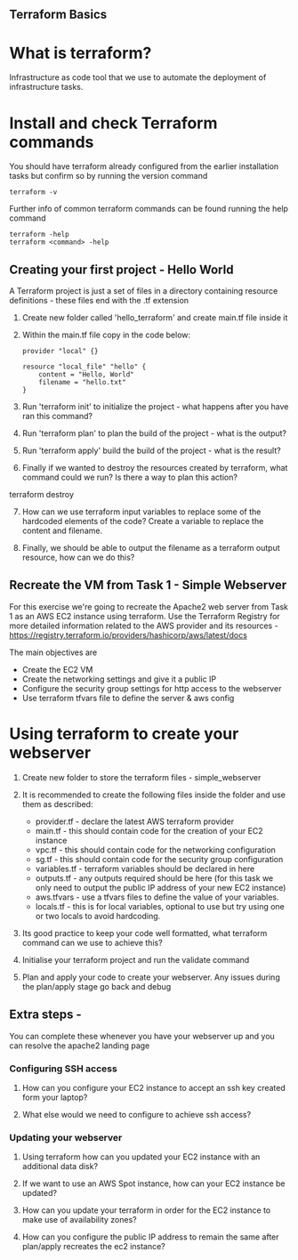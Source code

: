 ## Terraform Basics

# What is terraform? 
Infrastructure as code tool that we use to automate the deployment of infrastructure tasks.

# Install and check Terraform commands

You should have terraform already configured from the earlier installation tasks but confirm so by running the version command
```
terraform -v
```

Further info of common terraform commands can be found running the help command
    
```
terraform -help
terraform <command> -help
```

## Creating your first project - Hello World

A Terraform project is just a set of files in a directory containing resource definitions - these files end with the .tf extension

1. Create new folder called 'hello_terraform' and create main.tf file inside it

2. Within the main.tf file copy in the code below:

    ```
    provider "local" {}

    resource "local_file" "hello" {
        content = "Hello, World"
        filename = "hello.txt"
    }
    ```

 3. Run 'terraform init' to initialize the project - what happens after you have ran this command?

 4. Run 'terraform plan' to plan the build of the project - what is the output?

 5. Run 'terraform apply' build the build of the project - what is the result?

 6. Finally if we wanted to destroy the resources created by terraform, what command could we run? Is there a way to plan this action?

 terraform destroy

 7. How can we use terraform input variables to replace some of the hardcoded elements of the code? Create a variable to replace the content and filename.

 8. Finally, we should be able to output the filename as a terraform output resource, how can we do this?


## Recreate the VM from Task 1 - Simple Webserver

For this exercise we're going to recreate the Apache2 web server from Task 1 as an AWS EC2 instance using terraform. Use the Terraform Registry for more detailed information related to the AWS provider and its resources - https://registry.terraform.io/providers/hashicorp/aws/latest/docs

The main objectives are

- Create the EC2 VM
- Create the networking settings and give it a public IP
- Configure the security group settings for http access to the webserver
- Use terraform tfvars file to define the server & aws config

# Using terraform to create your webserver 

1. Create new folder to store the terraform files - simple_webserver

2. It is recommended to create the following files inside the folder and use them as described:
    - provider.tf - declare the latest AWS terraform provider
    - main.tf - this should contain code for the creation of your EC2 instance
    - vpc.tf - this should contain code for the networking configuration
    - sg.tf - this should contain code for the security group configuration
    - variables.tf - terraform variables should be declared in here
    - outputs.tf - any outputs required should be here (for this task we only need to output the public IP address of your new EC2 instance)
    - aws.tfvars - use a tfvars files to define the value of your variables.
    - locals.tf - this is for local variables, optional to use but try using one or two locals to avoid hardcoding.

3. Its good practice to keep your code well formatted, what terraform command can we use to achieve this?

4. Initialise your terraform project and run the validate command

5. Plan and apply your code to create your webserver. Any issues during the plan/apply stage go back and debug

## Extra steps - 
You can complete these whenever you have your webserver up and you can resolve the apache2 landing page
### Configuring SSH access

1. How can you configure your EC2 instance to accept an ssh key created form your laptop?

2. What else would we need to configure to achieve ssh access?

### Updating your webserver

1. Using terraform how can you updated your EC2 instance with an additional data disk?

2. If we want to use an AWS Spot instance, how can your EC2 instance be updated?

3. How can you update your terraform in order for the EC2 instance to make use of availability zones?

4. How can you configure the public IP address to remain the same after plan/apply recreates the ec2 instance?

